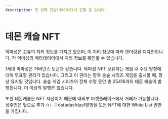 ```yaml
---
description: 첫 번째 민팅(3600개)이 진행 중 입니다.
---
```


# 데몬 캐슬 NFT

악마성은 고유의 지리 정보를 가지고 있으며, 이 지리 정보에 따라 렌더링된 디자인입니다. 각 악마성의 메타데이터에서 지리 정보를 확인할 수 있습니다.

1세대 악마성은 거버넌스 토큰과 같습니다. 악마성 NFT 보유자는 게임 내 주요 방향에 대해 투표할 권리가 있습니다. 그리고 이 권리는 향후 솔숲 시리즈 게임을 출시할 때, 항상 유지될 것입니다. 솔숲 게임 시리즈의 전체 수명 동안 총 25416개의 데몬 캐슬이 발행됩니다. 더 이상의 발행은 없습니다.

또한 데몬캐슬은 NFT 자산이기 때문에 내외부 마켓플레이스에서 거래가 가능합니다. 성주인은 앞으로 추가 ㅇㄴㄹdsfadasfdasf발행될 모든 NFT에 대한 White List 권한을 가집니다.
